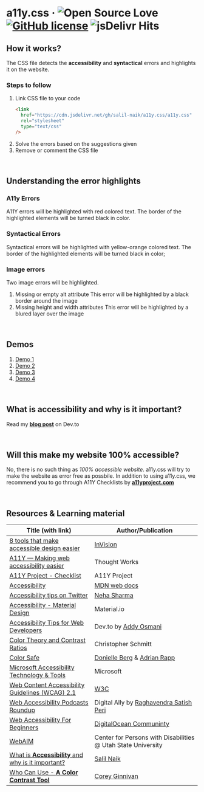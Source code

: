 # a11y.css &middot; ![Open Source Love](https://badges.frapsoft.com/os/v2/open-source.svg?v=103) [![GitHub license](https://img.shields.io/badge/license-MIT-blue.svg)](LICENSE) ![jsDelivr Hits](images/jsDelivr-new.svg)

## How it works?

The CSS file detects the <b>accessibility</b> and <b>syntactical</b> errors and highlights it on the website.

### Steps to follow

1. Link CSS file to your code
   ```html
   <link
     href="https://cdn.jsdelivr.net/gh/salil-naik/a11y.css/a11y.css"
     rel="stylesheet"
     type="text/css"
   />
   ```
2. Solve the errors based on the suggestions given
3. Remove or comment the CSS file

<br>

## Understanding the error highlights

### A11y Errors

A11Y errors will be highlighted with red colored text. The border of the highlighted elements will be turned black in color.

### Syntactical Errors

Syntactical errors will be highlighted with yellow-orange colored text. The border of the highlighted elements will be turned black in color;

### Image errors

Two image errors will be highlighted.

1. Missing or empty alt attribute
   This error will be highlighted by a black border around the image
2. Missing height and width attributes
   This error will be highlighted by a blured layer over the image

<br />

## Demos

1. [Demo 1](https://salil-naik.github.io/a11y-demo/demo-1/index.html)
1. [Demo 2](https://salil-naik.github.io/a11y-demo/demo-2/index.html)
1. [Demo 3](https://salil-naik.github.io/a11y-demo/demo-3/index.html)
1. [Demo 4](https://livio30.github.io/)

<br />

## What is <b>accessibility</b> and why is it important?

Read my **[blog post](https://dev.to/salilnaik/what-is-web-a11y-and-why-is-it-important-4fic)** on Dev.to

<br />

## Will this make my website 100% accessible?

No, there is no such thing as <i>100% accessible website</i>. a11y.css will try to make the website as error free as possbile. In addition to using a11y.css, we recommend you to go through A11Y Checklists by <a href="https://www.a11yproject.com/checklist/"><b>a11yproject.com</b></a>

<br />

## Resources & Learning material

| Title (with link)                                                                                                            | Author/Publication                                                                         |
| ---------------------------------------------------------------------------------------------------------------------------- | ------------------------------------------------------------------------------------------ |
| [8 tools that make accessible design easier](https://www.invisionapp.com/inside-design/accessibility-tools/)                 | [InVision](https://www.invisionapp.com/)                                                   |
| [A11Y — Making web accessibility easier](https://www.thoughtworks.com/podcasts/a11y)                                         | Thought Works                                                                              |
| [A11Y Project - Checklist](https://www.a11yproject.com/checklist/)                                         | A11Y Project                                                                              |
| [Accessibility](https://developer.mozilla.org/en-US/docs/Learn/Accessibility)                                                | [MDN web docs](https://developer.mozilla.org/en-US/docs/Learn/Accessibility)               |
| [Accessibility tips on Twitter](https://twitter.com/a11ytips1)                                                               | [Neha Sharma](https://twitter.com/hellonehha)                                              |
| [Accessibility - Material Design](https://material.io/design/usability/accessibility.html)                                   | Material.io                                                                                |
| [Accessibility Tips for Web Developers](https://dev.to/addyosmani/accessibility-tips-for-web-developers-4cn0)                | Dev.to by [Addy Osmani](https://dev.to/addyosmani)                                         |
| [Color Theory and Contrast Ratios](https://www.24a11y.com/2019/color-theory-and-contrast-ratios/)                            | Christopher Schmitt                                                                        |
| [Color Safe](http://colorsafe.co/)                                                                                           | [Donielle Berg](http://donielleberg.com/) & [Adrian Rapp](http://adrianrapp.com/)          |
| [Microsoft Accessibility Technology & Tools](https://www.microsoft.com/en-us/accessibility)                                  | Microsoft                                                                                  |
| [Web Content Accessibility Guidelines (WCAG) 2.1](https://www.w3.org/TR/WCAG21/)                                             | [W3C](https://www.w3.org/)                                                                 |
| [Web Accessibility Podcasts Roundup](https://www.digitala11y.com/web-accessibility-podcasts-rountup/)                        | Digital Ally by [Raghavendra Satish Peri](https://www.digitala11y.com/author/digitala11y/) |
| [Web Accessibility For Beginners](https://www.digitalocean.com/community/tutorials/web-accessibility-for-beginners)          | [DigitalOcean Communinty](https://www.digitalocean.com/community)                          |
| [WebAIM](https://webaim.org/)                                                                                                | Center for Persons with Disabilities @ Utah State University                               |
| [What is **Accessibility** and why is it important?](https://dev.to/salilnaik/what-is-web-a11y-and-why-is-it-important-4fic) | [Salil Naik](https://twitter.com/__salil_naik__)                                           |
| [Who Can Use - **A Color Contrast Tool**](https://whocanuse.com/)                                                            | [Corey Ginnivan](https://corey.ginnivan.net/)                                              |
